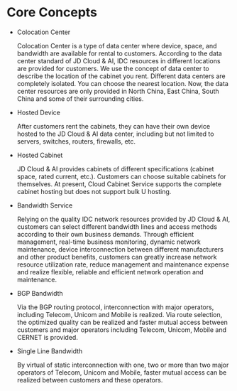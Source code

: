 # Core Concepts
  
- Colocation Center

    Colocation Center is a type of data center where device, space, and bandwidth are available for rental to customers. According to the data center standard of JD Cloud & AI, IDC resources in different locations are provided for customers. We use the concept of data center to describe the location of the cabinet you rent. Different data centers are completely isolated. You can choose the nearest location. Now, the data center resources are only provided in North China, East China, South China and some of their surrounding cities.

- Hosted Device

    After customers rent the cabinets, they can have their own device hosted to the JD Cloud & AI data center, including but not limited to servers, switches, routers, firewalls, etc.
  
- Hosted Cabinet
 
    JD Cloud & AI provides cabinets of different specifications (cabinet space, rated current, etc.). Customers can choose suitable cabinets for themselves. At present, Cloud Cabinet Service supports the complete cabinet hosting but does not support bulk U hosting.  
  
- Bandwidth Service

    Relying on the quality IDC network resources provided by JD Cloud & AI, customers can select different bandwidth lines and access methods according to their own business demands. Through efficient management, real-time business monitoring, dynamic network maintenance, device interconnection between different manufacturers and other product benefits, customers can greatly increase network resource utilization rate, reduce management and maintenance expense and realize flexible, reliable and efficient network operation and maintenance.

- BGP Bandwidth

    Via the BGP routing protocol, interconnection with major operators, including Telecom, Unicom and Mobile is realized. Via route selection, the optimized quality can be realized and faster mutual access between customers and major operators including Telecom, Unicom, Mobile and CERNET is provided.

- Single Line Bandwidth

    By virtual of static interconnection with one, two or more than two major operators of Telecom, Unicom and Mobile, faster mutual access can be realized between customers and these operators.
